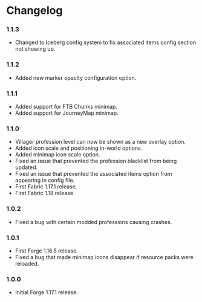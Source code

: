 # Changelog

### 1.1.3
- Changed to Iceberg config system to fix associated items config section not showing up.

### 1.1.2
- Added new marker opacity configuration option.

### 1.1.1
- Added support for FTB Chunks minimap.
- Added support for JourneyMap minimap.

### 1.1.0
- Villager profession level can now be shown as a new overlay option.
- Added icon scale and positioning in-world options.
- Added minimap icon scale option.
- Fixed an issue that prevented the profession blacklist from being updated.
- Fixed an issue that prevented the associated items option from appearing in config file.
- First Fabric 1.17.1 release.
- First Fabric 1.18 release.

### 1.0.2
- Fixed a bug with certain modded professions causing crashes.

### 1.0.1
- First Forge 1.16.5 release.
- Fixed a bug that made minimap icons disappear if resource packs were reloaded.

### 1.0.0
- Initial Forge 1.17.1 release.